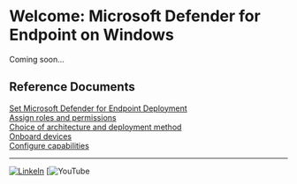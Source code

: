 # Welcome: Microsoft Defender for Endpoint on Windows
Coming soon...

## Reference Documents
[Set Microsoft Defender for Endpoint Deployment](https://learn.microsoft.com/en-us/defender-endpoint/production-deployment)<br>
[Assign roles and permissions](https://learn.microsoft.com/en-us/defender-endpoint/prepare-deployment)<br>
[Choice of architecture and deployment method](https://learn.microsoft.com/en-us/defender-endpoint/deployment-strategy)<br>
[Onboard devices](https://learn.microsoft.com/en-us/defender-endpoint/onboarding)<br>
[Configure capabilities](https://learn.microsoft.com/en-us/defender-endpoint/onboard-configure)

<hr>

[![LinkeIn](file:///Platforms/Assets/Pictures/LinkeIn.png)](https://www.linkedin.com/in/c-lessi/)
[![<a href="file///Platforms/Assets/Pictures/YouTube.png">YouTube</a>](https://www.youtube.com/channel/UCk8wUhDaJ6pnP_1G5ugrQ1A)
